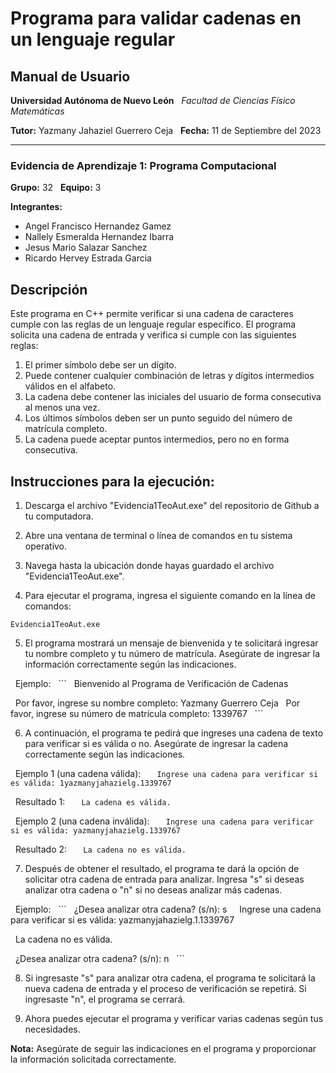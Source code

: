 # Programa para validar cadenas en un lenguaje regular

## Manual de Usuario

**Universidad Autónoma de Nuevo León**  
*Facultad de Ciencias Físico Matemáticas*  

**Tutor:** Yazmany Jahaziel Guerrero Ceja  
**Fecha:** 11 de Septiembre del 2023

---

### Evidencia de Aprendizaje 1: Programa Computacional

**Grupo:** 32  
**Equipo:** 3

**Integrantes:**
- Angel Francisco Hernandez Gamez
- Nallely Esmeralda Hernandez Ibarra
- Jesus Mario Salazar Sanchez
- Ricardo Hervey Estrada Garcia

## Descripción
Este programa en C++ permite verificar si una cadena de caracteres cumple con las reglas de un lenguaje regular específico. El programa solicita una cadena de entrada y verifica si cumple con las siguientes reglas:
1. El primer símbolo debe ser un dígito.
2. Puede contener cualquier combinación de letras y dígitos intermedios válidos en el alfabeto.
3. La cadena debe contener las iniciales del usuario de forma consecutiva al menos una vez.
4. Los últimos símbolos deben ser un punto seguido del número de matrícula completo.
5. La cadena puede aceptar puntos intermedios, pero no en forma consecutiva.

## Instrucciones para la ejecución:
1. Descarga el archivo "Evidencia1TeoAut.exe" del repositorio de Github a tu computadora.

2. Abre una ventana de terminal o línea de comandos en tu sistema operativo.

3. Navega hasta la ubicación donde hayas guardado el archivo "Evidencia1TeoAut.exe".

4. Para ejecutar el programa, ingresa el siguiente comando en la línea de comandos:
```
Evidencia1TeoAut.exe
```

5. El programa mostrará un mensaje de bienvenida y te solicitará ingresar tu nombre completo y tu número de matrícula. Asegúrate de ingresar la información correctamente según las indicaciones.

   Ejemplo:
   ```
   Bienvenido al Programa de Verificación de Cadenas

   Por favor, ingrese su nombre completo: Yazmany Guerrero Ceja
   Por favor, ingrese su número de matrícula completo: 1339767
   ```

6. A continuación, el programa te pedirá que ingreses una cadena de texto para verificar si es válida o no. Asegúrate de ingresar la cadena correctamente según las indicaciones.

   Ejemplo 1 (una cadena válida):
   ```
   Ingrese una cadena para verificar si es válida: 1yazmanyjahazielg.1339767
   ```

   Resultado 1:
   ```
   La cadena es válida.
   ```

   Ejemplo 2 (una cadena inválida):
   ```
   Ingrese una cadena para verificar si es válida: yazmanyjahazielg.1339767
   ```

   Resultado 2:
   ```
   La cadena no es válida.
   ```

7. Después de obtener el resultado, el programa te dará la opción de solicitar otra cadena de entrada para analizar. Ingresa "s" si deseas analizar otra cadena o "n" si no deseas analizar más cadenas.

   Ejemplo:
   ```
   ¿Desea analizar otra cadena? (s/n): s
   
   Ingrese una cadena para verificar si es válida: yazmanyjahazielg.1.1339767

   La cadena no es válida.

   ¿Desea analizar otra cadena? (s/n): n
   ```

8. Si ingresaste "s" para analizar otra cadena, el programa te solicitará la nueva cadena de entrada y el proceso de verificación se repetirá. Si ingresaste "n", el programa se cerrará.

9. Ahora puedes ejecutar el programa y verificar varias cadenas según tus necesidades.

**Nota:** Asegúrate de seguir las indicaciones en el programa y proporcionar la información solicitada correctamente.